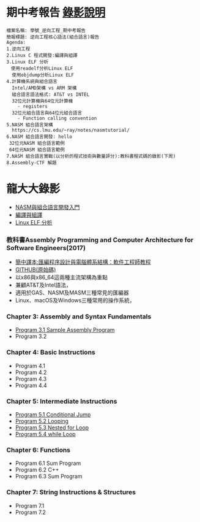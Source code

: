 # 期中考報告  [錄影說明](https://youtu.be/G-EqiKtVf4U)
```
檔案名稱: 學號_逆向工程_期中考報告
簡報標題: 逆向工程核心語法(組合語言)報告
Agenda:
1.逆向工程
2.Linux C 程式開發:編譯與組譯
3.Linux ELF 分析
　使用readelf分析Linux ELF
  使用objdump分析Linux ELF
4.計算機系統與組合語言
  Intel/AMD架構 vs ARM 架構
  組合語言語法格式: AT&T vs INTEL
  32位元計算機與64位元計算機
    - registers
  32位元組合語言與64位元組合語言
    - Function calling convention 
5.NASM 組合語言架構
  https://cs.lmu.edu/~ray/notes/nasmtutorial/
6.NASM 組合語言開發: hello
 32位元NASM 組合語言範例
 64位元NASM 組合語言範例
7.NASM 組合語言實戰(以分析的程式技術與數量評分):教科書程式碼的錄影(下周)
8.Assembly-CTF 解題
```
# 龍大大錄影
- [NASM與組合語言開發入門](https://youtu.be/1aWERf19I5A)
- [編譯與組譯](https://youtu.be/oWugDwITzLg)
- [Linux ELF 分析](https://youtu.be/gjcgiL0i02Q)


### 教科書Assembly Programming and Computer Architecture for Software Engineers(2017) 
- [簡中譯本:匯編程序設計與電腦體系結構：軟件工程師教程](https://www.tenlong.com.tw/products/9787111615163) 
- [GITHUB(原始碼)](https://github.com/brianrhall/Assembly)
- 以x86與x86_64這兩種主流架構為重點
- 兼顧AT&T及Intel語法，
- 適用於GAS、NASM及MASM三種常見的匯編器
- Linux、macOS及Windows三種常用的操作系統，

### Chapter 3: Assembly and Syntax Fundamentals
- [Program 3.1 Sample Assembly Program](https://github.com/brianrhall/Assembly/blob/master/Chapter_3/Program%203.1/x86_64/Program_3.1_NASM.asm)
- Program 3.2
### Chapter 4: Basic Instructions
- Program 4.1
- Program 4.2
- Program 4.3
- Program 4.4
### Chapter 5: Intermediate Instructions
- [Program 5.1 Conditional Jump](https://github.com/brianrhall/Assembly/blob/master/Chapter_5/Program%205.1/x86_64/Program_5.1_NASM.asm)
- [Program 5.2 Looping](https://github.com/brianrhall/Assembly/blob/master/Chapter_5/Program%205.2/x86_64/Program_5.2_NASM.asm)
- [Program 5.3 Nested for Loop](https://github.com/brianrhall/Assembly/blob/master/Chapter_5/Program%205.3/x86_64/Program_5.3_NASM.asm)
- [Program 5.4 while Loop](https://github.com/brianrhall/Assembly/blob/master/Chapter_5/Program%205.4/x86_64/Program_5.4_NASM.asm)
### Chapter 6: Functions
- Program 6.1 Sum Program
- Program 6.2 C++
- Program 6.3 Sum Program

### Chapter 7: String Instructions & Structures
- Program 7.1
- Program 7.2
